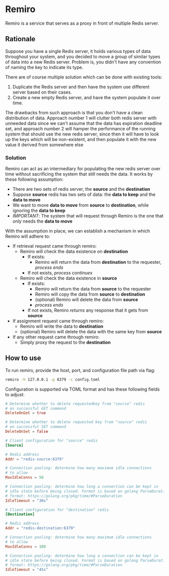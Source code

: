 # Remiro

Remiro is a service that serves as a proxy in front of multiple Redis server.

## Rationale

Suppose you have a single Redis server, it holds various types of data throughout your system, and you decided to move a group of similar types of data into a new Redis server. Problem is, you didn't have any convention of naming the key to indicate its type.

There are of course multiple solution which can be done with existing tools:

1. Duplicate the Redis server and then have the system use different server based on their cases.
2. Create a new empty Redis server, and have the system populate it over time.

The drawbacks from such approach is that you don't have a clean distribution of data. Approach number 1 will clutter both redis server with unneeded data since we can't assume that the data has expiration deadline set, and approach number 2 will hamper the performance of the running system that should use the new redis server, since then it will have to look up the keys which will be non-existent, and then populate it with the new value it derived from somewhere else

### Solution

Remiro can act as an intermediary for populating the new redis server over time without sacrificing the system that still needs the data. It works by these following assumption:

- There are two sets of redis server, the **source** and the **destination**
- Suppose **source** redis has two sets of data: the **data to keep** and the **data to move**
- We want to move **data to move** from **source** to **destination**, while ignoring the **data to keep**
- *IMPORTANT*: The system that will request through Remiro is the one that *only* needs the **data to move**

With the assumption in place, we can establish a mechanism in which Remiro will adhere to:

- If retrieval request came through remiro:
  - Remiro will check the data existence on **destination**
    - If exists:
      - Remiro will return the data from **destination** to the requester, *process ends*
    - If not exists, *process continues*
  - Remiro will check the data existence in **source**
    - If exists:
      - Remiro will return the data from **source** to the requester
      - Remiro will copy the data from **source** to **destination**
      - (optional) Remiro will delete the data from **source**
      - *process ends*
    - If not exists, Remiro *returns* any response that it gets from **source**
- If assignment request came through remiro:
  - Remiro will write the data to **destination**
  - (optional) Remiro will delete the data with the same key from **source**
- If any other request came through remiro:
  - Simply proxy the request to the **destination**

## How to use

To run remiro, provide the host, port, and configuration file path via flag:

```sh
remiro -h 127.0.0.1 -p 6379 -c config.toml
```

Configuration is supported via TOML format and has these following fields to adjust:

```toml
# Determine whether to delete requestedkey from "source" redis
# on successful GET command
DeleteOnGet = true

# Determine whether to delete requested key from "source" redis
# on successful SET command
DeleteOnSet = false

# Client configuration for "source" redis
[Source]

# Redis address
Addr = "redis-source:6379"

# Connection pooling: determine how many maximum idle connections
# to allow
MaxIdleConns = 50

# Connection pooling: determine how long a connection can be kept in
# idle state before being closed. Format is based on golang ParseDuration
# format: https://golang.org/pkg/time/#ParseDuration
IdleTimeout = "30s"

# Client configuration for "destination" redis
[Destination]

# Redis address
Addr = "redis-destination:6379"

# Connection pooling: determine how many maximum idle connections
# to allow
MaxIdleConns = 100

# Connection pooling: determine how long a connection can be kept in
# idle state before being closed. Format is based on golang ParseDuration
# format: https://golang.org/pkg/time/#ParseDuration
IdleTimeout = "45s"
```

